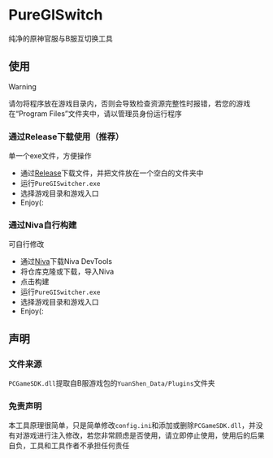 # PureGISwitch
纯净的原神官服与B服互切换工具

## 使用
> [!WARNING]
> 请勿将程序放在游戏目录内，否则会导致检查资源完整性时报错，若您的游戏在“Program Files”文件夹中，请以管理员身份运行程序

### 通过Release下载使用（推荐）
单一个exe文件，方便操作
- 通过[Release](https://github.com/foxhui/PureGISwitch/releases)下载文件，并把文件放在一个空白的文件夹中
- 运行`PureGISwitcher.exe`
- 选择游戏目录和游戏入口
- Enjoy(:

### 通过Niva自行构建
可自行修改
- 通过[Niva](https://bramblex.github.io/niva/)下载Niva DevTools
- 将仓库克隆或下载，导入Niva
- 点击构建
- 运行`PureGISwitcher.exe`
- 选择游戏目录和游戏入口
- Enjoy(:

## 声明
### 文件来源
`PCGameSDK.dll`提取自B服游戏包的`YuanShen_Data/Plugins`文件夹

### 免责声明
本工具原理很简单，只是简单修改`config.ini`和添加或删除`PCGameSDK.dll`，并没有对游戏进行注入修改，若您非常顾虑是否使用，请立即停止使用，使用后的后果自负，工具和工具作者不承担任何责任
